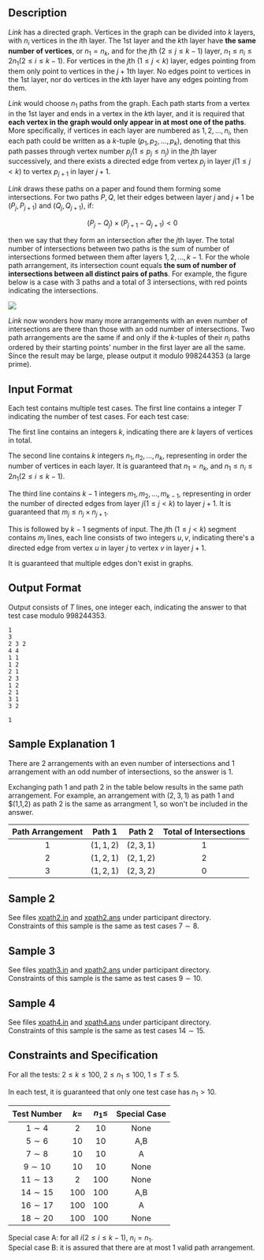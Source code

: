 ## Description

*Link* has a directed graph. Vertices in the graph can be divided into $k$ layers, with $n_i$ vertices in the $i$th layer. The $1$st layer and the $k$th layer have **the same number of vertices**, or $n_1=n_k$, and for the $j$th $(2 \leq j \leq k-1)$ layer, $n_1 \leq n_i \leq 2n_1(2 \leq i \leq k-1)$. For vertices in the $j$th $(1 \leq j < k)$ layer, edges pointing from them only point to vertices in the $j+1$th layer. No edges point to vertices in the $1$st layer, nor do vertices in the $k$th layer have any edges pointing from them.

*Link* would choose $n_1$ paths from the graph. Each path starts from a vertex in the $1$st layer and ends in a vertex in the $k$th layer, and it is required that **each vertex in the graph would only appear in at most one of the paths**. More specifically, if vertices in each layer are numbered as $1,2,...,n_i$, then each path could be written as a $k$-tuple $(p_1,p_2,...,p_k)$, denoting that this path passes through vertex number $p_j(1 \leq p_j \leq n_j)$ in the $j$th layer successively, and there exists a directed edge from vertex $p_j$ in layer $j(1 \leq j < k)$ to vertex $p_{j+1}$ in layer $j+1$.

*Link* draws these paths on a paper and found them forming some intersections. For two paths $P,Q$, let their edges between layer $j$ and $j+1$ be $(P_j,P_{j+1})$ and $(Q_j,Q_{j+1})$, if:

$$(P_j-Q_j) \times (P_{j+1}-Q_{j+1}) < 0$$

then we say that they form an intersection after the $j$th layer. The total number of intersections between two paths is the sum of number of intersections formed between them after layers $1,2,...,k-1$. For the whole path arrangement, its intersection count equals **the sum of number of intersections between all distinct pairs of paths**. For example, the figure below is a case with $3$ paths and a total of $3$ intersections, with red points indicating the intersections.

![](./198/file/pic1.png)

*Link* now wonders how many more arrangements with an even number of intersections are there than those with an odd number of intersections. Two path arrangements are the same if and only if the $k$-tuples of their $n_i$ paths ordered by their starting points' number in the first layer are all the same. Since the result may be large, please output it modulo $998244353$ (a large prime).

## Input Format

Each test contains multiple test cases. The first line contains a integer $T$ indicating the number of test cases. For each test case:

The first line contains an integers $k$, indicating there are $k$ layers of vertices in total.

The second line contains $k$ integers $n_1,n_2,\dots,n_k$, representing in order the number of vertices in each layer. It is guaranteed that $n_1=n_k$, and $n_1 \leq n_i \leq 2n_1(2 \leq i \leq k-1)$.

The third line contains $k-1$ integers $m_1,m_2,\dots,m_{k-1}$, representing in order the number of directed edges from layer $j(1 \leq j < k)$ to layer $j+1$. It is guaranteed that $m_j \leq n_j \times n_{j+1}$.

This is followed by $k-1$ segments of input. The $j$th $(1 \leq j < k)$ segment contains $m_j$ lines, each line consists of two integers $u,v$, indicating there's a directed edge from vertex $u$ in layer $j$ to vertex $v$ in layer $j+1$.

It is guaranteed that multiple edges don't exist in graphs.

## Output Format

Output consists of $T$ lines, one integer each, indicating the answer to that test case modulo $998244353$.

```input1
1
3
2 3 2
4 4
1 1
1 2
2 1
2 3
1 2
2 1
3 1
3 2
```
```output1
1
```

## Sample Explanation 1

There are $2$ arrangements with an even number of intersections and $1$ arrangement with an odd number of intersections, so the answer is $1$.

Exchanging path $1$ and path $2$ in the table below results in the same path arrangement. For example, an arrangement with $(2,3,1)$ as path $1$ and $(1,1,2) as path $2$ is the same as arrangment $1$, so won't be included in the answer.

|Path Arrangement|Path $1$|Path $2$|Total of Intersections|
|:---:|:---:|:---:|:---:|
|$1$|$(1,1,2)$|$(2,3,1)$|$1$|
|$2$|$(1,2,1)$|$(2,1,2)$|$2$|
|$3$|$(1,2,1)$|$(2,3,2)$|$0$|


## Sample 2

See files [xpath2.in](./198/file/xpath2.in) and [xpath2.ans](./198/file/xpath2.ans) under participant directory.  
Constraints of this sample is the same as test cases $7 \sim  8$.

## Sample 3

See files [xpath3.in](./198/file/xpath3.in) and [xpath2.ans](./198/file/xpath3.ans) under participant directory.  
Constraints of this sample is the same as test cases $9 \sim 10$.

## Sample 4

See files [xpath4.in](./198/file/xpath4.in) and [xpath4.ans](./198/file/xpath4.ans) under participant directory.  
Constraints of this sample is the same as test cases $14 \sim 15$.


## Constraints and Specification

For all the tests: $2 \leq k \leq 100$, $2 \leq n_1 \leq 100$, $1 \leq T \leq 5$.

In each test, it is guaranteed that only one test case has $n_1 > 10$.

|Test Number|$k=$|$n_1 \leq$|Special Case|
|:---:|:---:|:---:|:---:|
|$1 \sim 4$|$2$|$10$|None|
|$5 \sim 6$|$10$|$10$|$\text{A,B}$|
|$7 \sim 8$|$10$|$10$|$\text{A}$|
|$9 \sim 10$|$10$|$10$|None|
|$11 \sim 13$|$2$|$100$|None|
|$14 \sim 15$|$100$|$100$|$\text{A,B}$|
|$16 \sim 17$|$100$|$100$|$\text{A}$|
|$18 \sim 20$|$100$|$100$|None|

Special case $\text{A}$: for all $i(2 \leq i \leq k-1)$, $n_i=n_1$.  
Special case $\text{B}$: it is assured that there are at most $1$ valid path arrangement.
